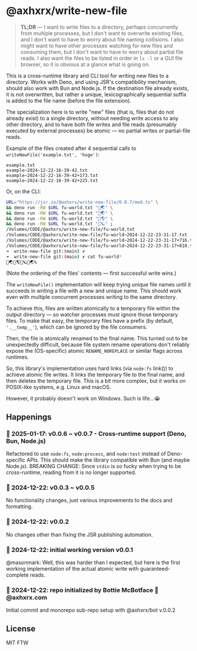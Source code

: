 # @axhxrx/write-new-file

> **TL;DR** — I want to write files to a directory, perhaps concurrently from multiple processes, but I don't want to overwrite existing files, and I don't want to have to worry about file naming collisions. I also might want to have other processes watching for new files and consuming them, but I don't want to have to worry about partial file reads. I also want the files to be listed in order in `ls -l` or a GUI file browser, so it is obvious at a glance what is going on.

This is a cross-runtime library and CLI tool for writing new files to a directory. Works with Deno, and using JSR's compatibility mechanism, should also work with Bun and Node.js. If the destination file already exists, it is not overwritten, but rather a unique, lexicographically sequential suffix is added to the file name (before the file extension).

The specialization here is to write "new" files (that is, files that do not already exist) to a single directory, without needing write access to any other directory, and to have both file writes and file reads (presumably executed by external processes) be atomic — no partial writes *or* partial-file reads.

Example of the files created after 4 sequential calls to `writeNewFile('example.txt', 'hoge')`:
```text
example.txt
example~2024-12-22-16-39-42.txt
example~2024-12-22-16-39-42+173.txt
example~2024-12-22-16-39-42+225.txt
```

Or, on the CLI:
```bash
URL="https://jsr.io/@axhxrx/write-new-file/0.0.7/mod.ts" \
&& deno run -RW $URL fu-world.txt "🖕🌏" \
&& deno run -RW $URL fu-world.txt "🖕🌏" \
&& deno run -RW $URL fu-world.txt "🖕🌎" \
&& deno run -RW $URL fu-world.txt "🖕🪐" ;
/Volumes/CODE/@axhxrx/write-new-file/fu-world.txt
/Volumes/CODE/@axhxrx/write-new-file/fu-world~2024-12-22-23-31-17.txt
/Volumes/CODE/@axhxrx/write-new-file/fu-world~2024-12-22-23-31-17+716.txt
/Volumes/CODE/@axhxrx/write-new-file/fu-world~2024-12-22-23-31-17+810.txt
➜  write-new-file git:(main) ✗
➜  write-new-file git:(main) ✗ cat fu-world*
🖕🌏🖕🌎🖕🪐🖕🌏%
```

(Note the ordering of the files' contents — first successful write wins.)

The `writeNewFile()` implementation will keep trying unique file names until it succeeds in writing a file with a new and unique name. This should work even with multiple concurrent processes writing to the same directory.

To achieve this, files are written atomically to a temporary file within the output directory — so watcher processes must ignore those temporary files. To make that easy, the temporary files have a prefix (by default, `'.__temp__'`), which can be ignored by the file consumers.

Then, the file is atomically renamed to the final name. This turned out to be unexpectedly difficult, because file system rename operations don't reliably expose the (OS-specific) atomic `RENAME_NOREPLACE` or similar flags across runtimes.

So, this library's implementation uses hard links (via `node:fs` link()) to achieve atomic file writes. It links the temporary file to the final name, and then deletes the temporary file. This is a bit more complex, but it works on POSIX-like systems, e.g. Linux and macOS.

However, it probably doesn't work on Windows. Such is life...😭

## Happenings

### 👹 2025-01-17: v0.0.6 ~ v0.0.7 - Cross-runtime support (Deno, Bun, Node.js)

Refactored to use `node:fs`, `node:process`, and `node:test` instead of Deno-specific APIs. This should make the library compatible with Bun (and maybe Node.js). BREAKING CHANGE: Since `stdin` is so fucky when trying to be cross-runtime, reading from it is no longer supported.

### 👹 2024-12-22: v0.0.3 ~ v0.0.5

No functionality changes, just various improvements to the docs and formatting.

### 👹 2024-12-22: v0.0.2

No changes other than fixing the JSR publishing automation.

### 👹 2024-12-22: initial working version v0.0.1

@masonmark: Well, this was harder than I expected, but here is the first working implementation of the actual atomic write with guaranteed-complete reads.

### 🤖 2024-12-22: repo initialized by Bottie McBotface 🤖@axhxrx.com

Initial commit and monorepo sub-repo setup with @axhxrx/bot v.0.0.2

## License

MIT FTW
